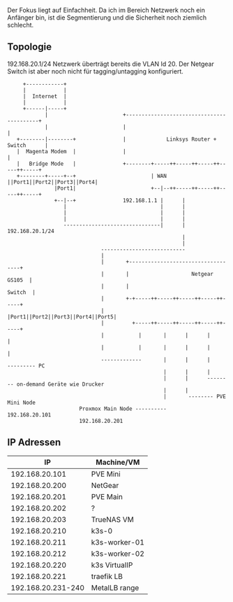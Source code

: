 Der Fokus liegt auf Einfachheit. Da ich im Bereich Netzwerk noch ein Anfänger bin, ist die Segmentierung und die Sicherheit noch ziemlich schlecht.

## Topologie

192.168.20.1/24 Netzwerk überträgt bereits die VLAN Id 20. Der Netgear Switch ist aber noch nicht für tagging/untagging konfiguriert.

```
     +------------+                                                          
     |            |                                                          
     |  Internet  |                                                          
     |            |                                                          
     +------|-----+                                                            
            |                        +------------------------------------------+
            |                        |                                          |
   +--------|--------+               |             Linksys Router + Switch      |
   |  Magenta Modem  |               |                                          |
   |   Bridge Mode   |               +--------+-----++-----++-----++-----++-----+
   +--------+-----+--+                        | WAN ||Port1||Port2||Port3||Port4|
               |Port1|                        +--|--++-----++-----++-----++-----+
               +--|--+               192.168.1.1 |      |                        
                  |                              |      |                    
                  |                              |      |                        
                  |                              |      |                        
                  -------------------------------|      |  192.168.20.1/24                      
                                                        |            
                                                        |                        
                              ---------------------------                        
                              |                                                  
                              |       +-----------------------------------+        
                              |       |                    Netgear GS105  |        
                              |       |                           Switch  |        
                              |       +-+-----++-----++-----++-----++-----+        
                              |         |Port1||Port2||Port3||Port4||Port5|        
                              |         +-----++-----++-----++-----++-----+         
                              |           |       |      |      |      |
                              |           |       |      |      |      |
                              -------------       |      |      |      --------- PC 
                                                  |      |      |      
                                                  |      |      -------- on-demand Geräte wie Drucker      
                                                  |      |         
                                                  |       -------- PVE Mini Node      
                       Proxmox Main Node ----------                192.168.20.101
                       192.168.20.201
```

## IP Adressen

| IP                 | Machine/VM    |
| ------------------ | ------------- |
| 192.168.20.101     | PVE Mini      |
| 192.168.20.200     | NetGear       |
| 192.168.20.201     | PVE Main      |
| 192.168.20.202     | ?             |
| 192.168.20.203     | TrueNAS VM    |
| 192.168.20.210     | k3s-0 |
| 192.168.20.211     | k3s-worker-01 |
| 192.168.20.212     | k3s-worker-02 |
| 192.168.20.220     | k3s VirtualIP |
| 192.168.20.221     | traefik LB    |
| 192.168.20.231-240 | MetalLB range |
